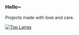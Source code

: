 ### Hello~

Projects made with love and care.

[![Top Langs](https://github-readme-stats.vercel.app/api/top-langs/?username=darylhjd&layout=compact&theme=dark&hide=jupyter%20notebook,html,c,verilog)](https://github.com/anuraghazra/github-readme-stats)

<!--
**darylhjd/darylhjd** is a ✨ _special_ ✨ repository because its `README.md` (this file) appears on your GitHub profile.

Here are some ideas to get you started:

- 🔭 I’m currently working on ...
- 🌱 I’m currently learning ...
- 👯 I’m looking to collaborate on ...
- 🤔 I’m looking for help with ...
- 💬 Ask me about ...
- 📫 How to reach me: ...
- 😄 Pronouns: ...
- ⚡ Fun fact: ...
-->
